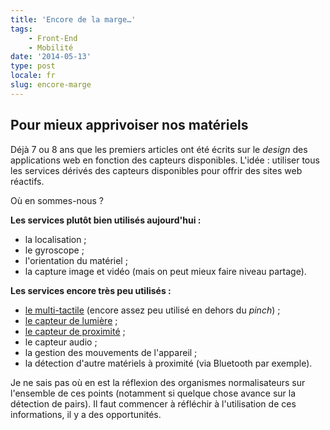 ```yaml
---
title: 'Encore de la marge…'
tags:
    - Front-End
    - Mobilité
date: '2014-05-13'
type: post
locale: fr
slug: encore-marge
---
```


## Pour mieux apprivoiser nos matériels

Déjà 7 ou 8 ans que les premiers articles ont été écrits sur le _design_ des applications web en fonction des capteurs disponibles. L'idée&nbsp;: utiliser tous les services dérivés des capteurs disponibles pour offrir des sites web réactifs.

Où en sommes-nous&nbsp;?

<!-- more -->

**Les services plutôt bien utilisés aujourd'hui&nbsp;:**

* la localisation ;
* le gyroscope ;
* l'orientation du matériel ;
* la capture image et vidéo (mais on peut mieux faire niveau partage).

**Les services encore très peu utilisés&nbsp;:**

* [le multi-tactile](https://developer.mozilla.org/en-US/docs/Web/Guide/Events/Touch_events 'Touch Events ", MDN') (encore assez peu utilisé en dehors du _pinch_) ;
* [le capteur de lumière](https://developer.mozilla.org/en-US/docs/Web/API/DeviceLightEvent/Using_light_sensors 'Using light sensors ", MDN') ;
* [le capteur de proximité](https://developer.mozilla.org/en-US/docs/Web/API/Proximity_Events 'Proximity Events ", MDN') ;
* le capteur audio ;
* la gestion des mouvements de l'appareil ;
* la détection d'autre matériels à proximité (via Bluetooth par exemple).

Je ne sais pas où en est la réflexion des organismes normalisateurs sur l'ensemble de ces points (notamment si quelque chose avance sur la détection de pairs). Il faut commencer à réfléchir à l'utilisation de ces informations, il y a des opportunités.
